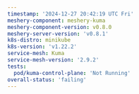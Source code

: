 ```yaml
---
timestamp: '2024-12-27 20:42:19 UTC Fri'
meshery-component: meshery-kuma
meshery-component-version: v0.8.0
meshery-server-version: 'v0.8.1'
k8s-distro: minikube
k8s-version: 'v1.22.2'
service-mesh: Kuma
service-mesh-version: '2.9.2'
tests:
  pod/kuma-control-plane: 'Not Running'
overall-status: 'failing'
---
```

